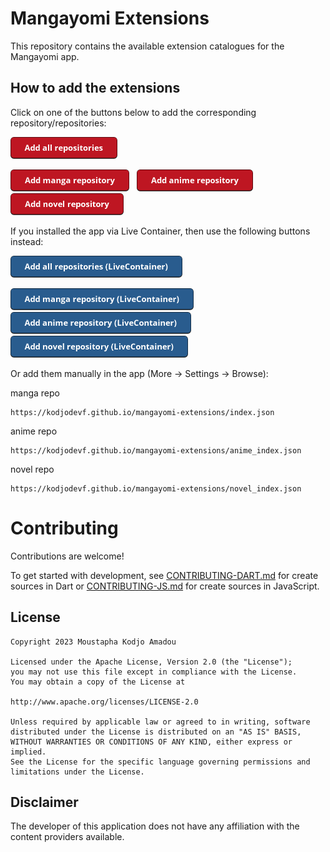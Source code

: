# Mangayomi Extensions

This repository contains the available extension catalogues for the Mangayomi app.

## How to add the extensions

Click on one of the buttons below to add the corresponding repository/repositories:

<a href="https://intradeus.github.io/http-protocol-redirector?r=mangayomi://add-repo?repo_name=mangayomi-extensions%26repo_url=https://github.com/kodjodevf/mangayomi-extensions%26manga_url=https://kodjodevf.github.io/mangayomi-extensions/index.json%26anime_url=https://kodjodevf.github.io/mangayomi-extensions/anime_index.json%26novel_url=https://kodjodevf.github.io/mangayomi-extensions/novel_index.json"><img alt="Add all repositories" src="images/add-all-repositories.png" height="35"></a>

<a href="https://intradeus.github.io/http-protocol-redirector?r=mangayomi://add-repo?repo_name=mangayomi-extensions%26repo_url=https://github.com/kodjodevf/mangayomi-extensions%26manga_url=https://kodjodevf.github.io/mangayomi-extensions/index.json"><img alt="Add manga repository" src="images/add-manga-repository.png" height="35"></a>
&nbsp;
<a href="https://intradeus.github.io/http-protocol-redirector?r=mangayomi://add-repo?repo_name=mangayomi-extensions%26repo_url=https://github.com/kodjodevf/mangayomi-extensions%26anime_url=https://kodjodevf.github.io/mangayomi-extensions/anime_index.json"><img alt="Add anime repository" src="images/add-anime-repository.png" height="35"></a>
&nbsp;
<a href="https://intradeus.github.io/http-protocol-redirector?r=mangayomi://add-repo?repo_name=mangayomi-extensions%26repo_url=https://github.com/kodjodevf/mangayomi-extensions%26novel_url=https://kodjodevf.github.io/mangayomi-extensions/novel_index.json"><img alt="Add novel repository" src="images/add-novel-repository.png" height="35"></a>

If you installed the app via Live Container, then use the following buttons instead:

<a href="https://intradeus.github.io/http-protocol-redirector?r=livecontainer://open-url?url=bWFuZ2F5b21pOi8vYWRkLXJlcG8/cmVwb19uYW1lPW1hbmdheW9taS1leHRlbnNpb25zJnJlcG9fdXJsPWh0dHBzOi8vZ2l0aHViLmNvbS9rb2Rqb2RldmYvbWFuZ2F5b21pLWV4dGVuc2lvbnMmbWFuZ2FfdXJsPWh0dHBzOi8va29kam9kZXZmLmdpdGh1Yi5pby9tYW5nYXlvbWktZXh0ZW5zaW9ucy9pbmRleC5qc29uJmFuaW1lX3VybD1odHRwczovL2tvZGpvZGV2Zi5naXRodWIuaW8vbWFuZ2F5b21pLWV4dGVuc2lvbnMvYW5pbWVfaW5kZXguanNvbiZub3ZlbF91cmw9aHR0cHM6Ly9rb2Rqb2RldmYuZ2l0aHViLmlvL21hbmdheW9taS1leHRlbnNpb25zL25vdmVsX2luZGV4Lmpzb24="><img alt="Add all repositories" src="images/add-all-repositories-livecontainer.png" height="35"></a>

<a href="https://intradeus.github.io/http-protocol-redirector?r=livecontainer://open-url?url=bWFuZ2F5b21pOi8vYWRkLXJlcG8/cmVwb19uYW1lPW1hbmdheW9taS1leHRlbnNpb25zJnJlcG9fdXJsPWh0dHBzOi8vZ2l0aHViLmNvbS9rb2Rqb2RldmYvbWFuZ2F5b21pLWV4dGVuc2lvbnMmbWFuZ2FfdXJsPWh0dHBzOi8va29kam9kZXZmLmdpdGh1Yi5pby9tYW5nYXlvbWktZXh0ZW5zaW9ucy9pbmRleC5qc29u"><img alt="Add manga repository" src="images/add-manga-repository-livecontainer.png" height="35"></a>
&nbsp;
<a href="https://intradeus.github.io/http-protocol-redirector?r=livecontainer://open-url?url=bWFuZ2F5b21pOi8vYWRkLXJlcG8/cmVwb19uYW1lPW1hbmdheW9taS1leHRlbnNpb25zJnJlcG9fdXJsPWh0dHBzOi8vZ2l0aHViLmNvbS9rb2Rqb2RldmYvbWFuZ2F5b21pLWV4dGVuc2lvbnMmYW5pbWVfdXJsPWh0dHBzOi8va29kam9kZXZmLmdpdGh1Yi5pby9tYW5nYXlvbWktZXh0ZW5zaW9ucy9hbmltZV9pbmRleC5qc29u"><img alt="Add anime repository" src="images/add-anime-repository-livecontainer.png" height="35"></a>
&nbsp;
<a href="https://intradeus.github.io/http-protocol-redirector?r=livecontainer://open-url?url=bWFuZ2F5b21pOi8vYWRkLXJlcG8/cmVwb19uYW1lPW1hbmdheW9taS1leHRlbnNpb25zJnJlcG9fdXJsPWh0dHBzOi8vZ2l0aHViLmNvbS9rb2Rqb2RldmYvbWFuZ2F5b21pLWV4dGVuc2lvbnMmbm92ZWxfdXJsPWh0dHBzOi8va29kam9kZXZmLmdpdGh1Yi5pby9tYW5nYXlvbWktZXh0ZW5zaW9ucy9ub3ZlbF9pbmRleC5qc29u"><img alt="Add novel repository" src="images/add-novel-repository-livecontainer.png" height="35"></a>

Or add them manually in the app (More -> Settings -> Browse):

manga repo
```
https://kodjodevf.github.io/mangayomi-extensions/index.json
```

anime repo 
```
https://kodjodevf.github.io/mangayomi-extensions/anime_index.json
```

novel repo 
```
https://kodjodevf.github.io/mangayomi-extensions/novel_index.json
```

# Contributing

Contributions are welcome!

To get started with development, see [CONTRIBUTING-DART.md](./CONTRIBUTING-DART.md) for create sources in Dart or [CONTRIBUTING-JS.md](./CONTRIBUTING-JS.md) for create sources in JavaScript.

## License

    Copyright 2023 Moustapha Kodjo Amadou

    Licensed under the Apache License, Version 2.0 (the "License");
    you may not use this file except in compliance with the License.
    You may obtain a copy of the License at

    http://www.apache.org/licenses/LICENSE-2.0

    Unless required by applicable law or agreed to in writing, software
    distributed under the License is distributed on an "AS IS" BASIS,
    WITHOUT WARRANTIES OR CONDITIONS OF ANY KIND, either express or implied.
    See the License for the specific language governing permissions and
    limitations under the License.



## Disclaimer

The developer of this application does not have any affiliation with the content providers available.

